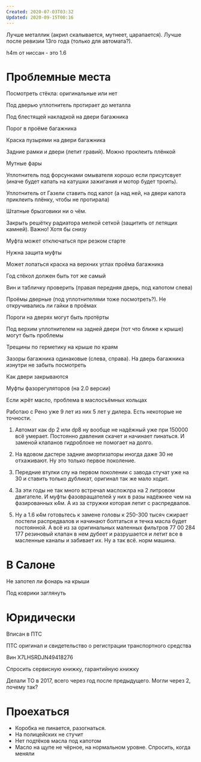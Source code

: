 ```yaml
---
Created: 2020-07-03T03:32
Updated: 2020-09-15T00:16
---
```

Лучше металлик (акрил скалывается, мутнеет, царапается). Лучше после ревизии 13го года (только для автомата?).

h4m от ниссан - это 1.6

# Проблемные места

Посмотреть стёкла: оригинальные или нет

Под дверью уплотнитель протирает до металла

Под блестящей накладкой на двери багажника

Порог в проёме багажника

Краска пузырями на двери багажника

Задние рамки и двери (летит гравий). Можно проклеить плёнкой

Мутные фары

Уплотнитель под форсунками омывателя хорошо если присутсвует (иначе будет капать на катушки зажигания и мотор будет троить).

Уплотнитель от Газели ставить под капот (а над ней, на двери капота приклеить плёнку, чтобы не протирала)

Штатные брызговики ни о чём.

Закрыть решётку радиатора мелкой сеткой (защитить от летящих камней). Важно! Хотя бы снизу

Муфта может отключаться при резком старте

Нужна защита муфты

Может лопаться краска на верхних углах проёма багажника

Год стёкол должен быть тот же самый

Вин и табличку проверить (правая передняя дверь, под капотом слева)

Проёмы дверные (под уплотнителями тоже посмотреть?). Не откручивались ли гайки в проёмах

Пороги на дверях могут быть протёрты

Под верхим уплотнителем на задней двери (тот что ближе к крыше) могут быть проблемы

Трещины по герметику на крыше по краям

Зазоры багажника одинаковые (слева, справа). На дверь багажника изнутри не забыть посмотреть

Как двери закрываются

Муфты фазорегуляторов (на 2.0 версии)

Если жрёт масло, проблема в маслосъёмных кольцах

Работаю с Рено уже 9 лет из них 5 лет у дилера. Есть некоторые не точности.

1. Автомат как dp 2 или dp8 ну вообще не надёжный уже при 150000 всё умерает. Постоянно давления скачет и начинает пинаться. И заменой клапанов гидроблоке не помогает на долго.

2. На вдовом дастере задние амортизаторы иногда даже 30 не отхаживают. Ну это только первое поколение.

3. Передние втулки спу на первом поколении с завода стучат уже на 30 и ставить только дубликат, оригинал так же мало ходит.

4. За эти годы не так много встречал масложлра на 2 литровом двигателе. И муфты фазовращателей у них в разы надёжнее чем на фазированных к4м. А из за стружки которая летит с распредвалов.

5. Ну а 1.6 к4м готовьтесь к замене головы к 250-300 тысяч сжирает постели распредвалов и начинают болтаться и течка масла будет постоянной. А всё из за оригинальных маленных фильтров 77 00 284 177 резиновый клапан в нем дубеет и разрушается и летит все в масленные каналы и забивает их. Ну а так всё. норм машина.

# В Салоне

Не запотел ли фонарь на крыши

Под коврики заглянуть

# Юридически

Вписан в ПТС

ПТС оригинал и свидетельство о регистрации транспортного средства

Вин X7LHSRDJN49418276

Спросить сервисную книжку, гарантийную книжку

Делали ТО в 2017, всего через год после предыдущего. Могли через 2, почему так?

# Проехаться

- Коробка не пинается, разогнаться.
- На полицейских не стучит
- Нет подтёков масла под капотом
- Масло на щупе не чёрное, на нормальном уровне. Спросить, когда меняли
